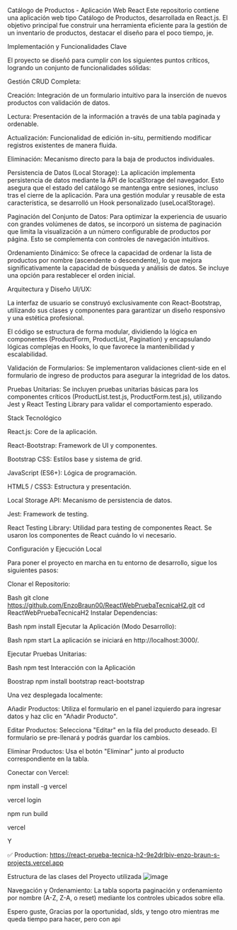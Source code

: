 Catálogo de Productos - Aplicación Web React
Este repositorio contiene una aplicación web tipo Catálogo de Productos, desarrollada en React.js. El objetivo principal fue construir una herramienta eficiente para la gestión de un inventario de productos, destacar el diseño para el poco tiempo, je.

Implementación y Funcionalidades Clave

El proyecto se diseñó para cumplir con los siguientes puntos críticos, logrando un conjunto de funcionalidades sólidas:

Gestión CRUD Completa:

Creación: Integración de un formulario intuitivo para la inserción de nuevos productos con validación de datos.

Lectura: Presentación de la información a través de una tabla paginada y ordenable.

Actualización: Funcionalidad de edición in-situ, permitiendo modificar registros existentes de manera fluida.

Eliminación: Mecanismo directo para la baja de productos individuales.

Persistencia de Datos (Local Storage): La aplicación implementa persistencia de datos mediante la API de localStorage del navegador. Esto asegura que el estado del catálogo se mantenga entre sesiones, incluso tras el cierre de la aplicación. Para una gestión modular y reusable de esta característica, se desarrolló un Hook personalizado (useLocalStorage).

Paginación del Conjunto de Datos: Para optimizar la experiencia de usuario con grandes volúmenes de datos, se incorporó un sistema de paginación que limita la visualización a un número configurable de productos por página. Esto se complementa con controles de navegación intuitivos.

Ordenamiento Dinámico: Se ofrece la capacidad de ordenar la lista de productos por nombre (ascendente o descendente), lo que mejora significativamente la capacidad de búsqueda y análisis de datos. Se incluye una opción para restablecer el orden inicial.

Arquitectura y Diseño UI/UX:

La interfaz de usuario se construyó exclusivamente con React-Bootstrap, utilizando sus clases y componentes para garantizar un diseño responsivo y una estética profesional.

El código se estructura de forma modular, dividiendo la lógica en componentes (ProductForm, ProductList, Pagination) y encapsulando lógicas complejas en Hooks, lo que favorece la mantenibilidad y escalabilidad.

Validación de Formularios: Se implementaron validaciones client-side en el formulario de ingreso de productos para asegurar la integridad de los datos.

Pruebas Unitarias: Se incluyen pruebas unitarias básicas para los componentes críticos (ProductList.test.js, ProductForm.test.js), utilizando Jest y React Testing Library para validar el comportamiento esperado.

Stack Tecnológico

React.js: Core de la aplicación.

React-Bootstrap: Framework de UI y componentes.

Bootstrap CSS: Estilos base y sistema de grid.

JavaScript (ES6+): Lógica de programación.

HTML5 / CSS3: Estructura y presentación.

Local Storage API: Mecanismo de persistencia de datos.

Jest: Framework de testing.

React Testing Library: Utilidad para testing de componentes React. Se usaron los componentes de React cuándo lo vi necesario.

Configuración y Ejecución Local

Para poner el proyecto en marcha en tu entorno de desarrollo, sigue los siguientes pasos:

Clonar el Repositorio:

Bash
git clone https://github.com/EnzoBraun00/ReactWebPruebaTecnicaH2.git
cd ReactWebPruebaTecnicaH2
Instalar Dependencias:

Bash
npm install
Ejecutar la Aplicación (Modo Desarrollo):

Bash
npm start
La aplicación se iniciará en http://localhost:3000/.

Ejecutar Pruebas Unitarias:

Bash
npm test
Interacción con la Aplicación

Boostrap
npm install bootstrap react-bootstrap


Una vez desplegada localmente:

Añadir Productos: Utiliza el formulario en el panel izquierdo para ingresar datos y haz clic en "Añadir Producto".

Editar Productos: Selecciona "Editar" en la fila del producto deseado. El formulario se pre-llenará y podrás guardar los cambios.

Eliminar Productos: Usa el botón "Eliminar" junto al producto correspondiente en la tabla.

Conectar con Vercel: 

npm install -g vercel

vercel login

npm run build

vercel

Y

✅ Production: https://react-prueba-tecnica-h2-9e2drlbiv-enzo-braun-s-projects.vercel.app

Estructura de las clases del Proyecto utilizada
![image](https://github.com/user-attachments/assets/3b348bd2-26fa-40f0-9e57-755e59e9dcc4)












Navegación y Ordenamiento: La tabla soporta paginación y ordenamiento por nombre (A-Z, Z-A, o reset) mediante los controles ubicados sobre ella.

Espero guste, Gracias por la oportunidad, slds, y tengo otro mientras me queda tiempo para hacer, pero con api
